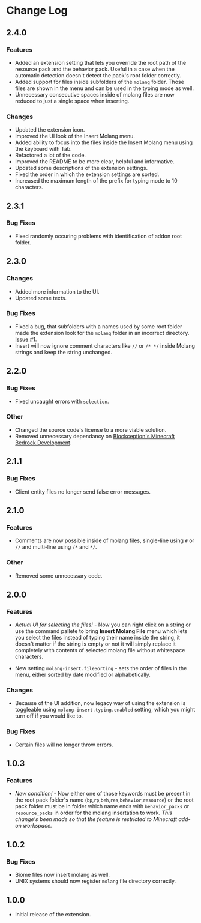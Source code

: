 # Change Log

## 2.4.0

### Features

- Added an extension setting that lets you override the root path of the resource pack and the behavior pack. Useful in a case
when the automatic detection doesn't detect the pack's root folder correctly.
- Added support for files inside subfolders of the `molang` folder. Those files are shown in the menu and can be used in the typing mode as well.
- Unnecessary consecutive spaces inside of molang files are now reduced to just a single space when inserting.

### Changes

- Updated the extension icon.
- Improved the UI look of the Insert Molang menu.
- Added ability to focus into the files inside the Insert Molang menu using the keyboard with Tab.
- Refactored a lot of the code.
- Improved the README to be more clear, helpful and informative.
- Updated some descriptions of the extension settings.
- Fixed the order in which the extension settings are sorted.
- Increased the maximum length of the prefix for typing mode to 10 characters.

## 2.3.1

### Bug Fixes

- Fixed randomly occuring problems with identification of addon root folder.

## 2.3.0

### Changes

- Added more information to the UI.
- Updated some texts.

### Bug Fixes

- Fixed a bug, that subfolders with a names used by some root folder made the extension look for the `molang` folder in an incorrect directory.
[Issue #1](https://github.com/IceCraft-Studio/Insert-Molang-File-VSC-Ext/issues/1).
- Insert will now ignore comment characters like `//` or `/* */` inside Molang strings and keep the string unchanged.

## 2.2.0

### Bug Fixes

- Fixed uncaught errors with `selection`.

### Other

- Changed the source code's license to a more viable solution.
- Removed unnecessary dependancy on [Blockception's Minecraft Bedrock Development](https://marketplace.visualstudio.com/items?itemName=BlockceptionLtd.blockceptionvscodeminecraftbedrockdevelopmentextension).

## 2.1.1

### Bug Fixes

- Client entity files no longer send false error messages.

## 2.1.0

### Features

- Comments are now possible inside of molang files, single-line using `#` or `//` and multi-line using `/*` and `*/`.

### Other

- Removed some unnecessary code.

## 2.0.0

### Features

- *Actual UI for selecting the files!* - Now you can right click on a string or use the command pallete to bring **Insert Molang File** menu
which lets you select the files instead of typing their name inside the string, it doesn't matter if the string is empty or not it will
simply replace it completely with contents of selected molang file without whitespace characters.
  
- New setting `molang-insert.fileSorting` - sets the order of files in the menu, either sorted by date modified or alphabetically.

### Changes

- Because of the UI addition, now legacy way of using the extension is toggleable using `molang-insert.typing.enabled` setting,
which you might turn off if you would like to.

### Bug Fixes

- Certain files will no longer throw errors.


## 1.0.3

### Features

- *New condition!* - Now either one of those keywords must be present in the root pack folder's name (`bp`,`rp`,`beh`,`res`,`behavior`,`resource`)
or the root pack folder must be in folder which name ends with `behavior_packs` or `resource_packs` in order for the molang insertation to work.
*This change's been made so that the feature is restricted to Minecraft add-on workspace.*

## 1.0.2

### Bug Fixes

- Biome files now insert molang as well.
- UNIX systems should now register `molang` file directory correctly.

## 1.0.0

- Initial release of the extension.

